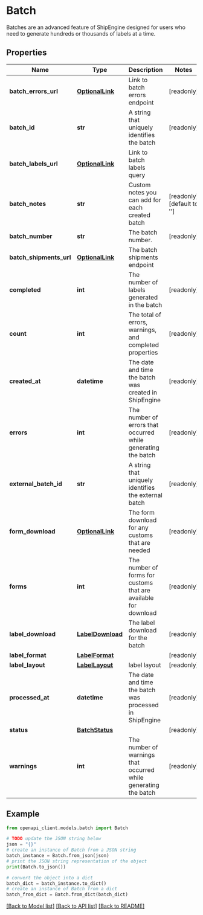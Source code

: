 # Batch

Batches are an advanced feature of ShipEngine designed for users who need to generate hundreds or thousands of labels at a time. 

## Properties

Name | Type | Description | Notes
------------ | ------------- | ------------- | -------------
**batch_errors_url** | [**OptionalLink**](OptionalLink.md) | Link to batch errors endpoint | [readonly] 
**batch_id** | **str** | A string that uniquely identifies the batch | [readonly] 
**batch_labels_url** | [**OptionalLink**](OptionalLink.md) | Link to batch labels query | 
**batch_notes** | **str** | Custom notes you can add for each created batch | [readonly] [default to '']
**batch_number** | **str** | The batch number. | [readonly] 
**batch_shipments_url** | [**OptionalLink**](OptionalLink.md) | The batch shipments endpoint | 
**completed** | **int** | The number of labels generated in the batch | [readonly] 
**count** | **int** | The total of errors, warnings, and completed properties | [readonly] 
**created_at** | **datetime** | The date and time the batch was created in ShipEngine | [readonly] 
**errors** | **int** | The number of errors that occurred while generating the batch | [readonly] 
**external_batch_id** | **str** | A string that uniquely identifies the external batch | [readonly] 
**form_download** | [**OptionalLink**](OptionalLink.md) | The form download for any customs that are needed | [readonly] 
**forms** | **int** | The number of forms for customs that are available for download | [readonly] 
**label_download** | [**LabelDownload**](LabelDownload.md) | The label download for the batch | [readonly] 
**label_format** | [**LabelFormat**](LabelFormat.md) |  | [readonly] 
**label_layout** | [**LabelLayout**](LabelLayout.md) | label layout | [readonly] 
**processed_at** | **datetime** | The date and time the batch was processed in ShipEngine | [readonly] 
**status** | [**BatchStatus**](BatchStatus.md) |  | [readonly] 
**warnings** | **int** | The number of warnings that occurred while generating the batch | [readonly] 

## Example

```python
from openapi_client.models.batch import Batch

# TODO update the JSON string below
json = "{}"
# create an instance of Batch from a JSON string
batch_instance = Batch.from_json(json)
# print the JSON string representation of the object
print(Batch.to_json())

# convert the object into a dict
batch_dict = batch_instance.to_dict()
# create an instance of Batch from a dict
batch_from_dict = Batch.from_dict(batch_dict)
```
[[Back to Model list]](../README.md#documentation-for-models) [[Back to API list]](../README.md#documentation-for-api-endpoints) [[Back to README]](../README.md)


